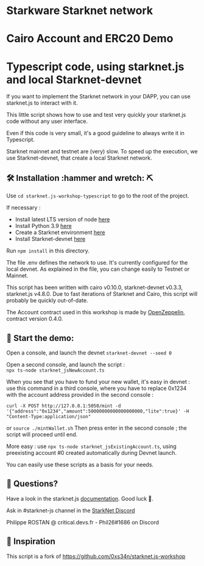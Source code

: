 # Starkware Starknet network
# Cairo Account and ERC20 Demo 
# Typescript code, using starknet.js and local Starknet-devnet 


If you want to implement the Starknet network in your DAPP, you can use starknet.js to interact with it.
 
This little script shows how to use and test very quickly your starknet.js code without any user interface.

Even if this code is very small, it's a good guideline to always write it in Typescript.

Starknet mainnet and testnet are (very) slow. To speed up the execution, we use Starknet-devnet, that create a local Starknet network.

## 🛠️ Installation :hammer and wretch:  :pick:

Use `cd starknet.js-workshop-typescript` to go to the root of the project.

If necessary :

- Install latest LTS version of node [here](https://kinsta.com/blog/how-to-install-node-js/#how-to-install-nodejs-on-linux)
- Install Python 3.9  [here](https://linuxize.com/post/how-to-install-python-3-9-on-ubuntu-20-04/)
- Create a Starknet environment [here](https://starknet.io/docs/quickstart.html)
- Install Starknet-devnet  [here](https://shard-labs.github.io/starknet-devnet/docs/intro)
  
Run `npm install` in this directory.

The file .env defines the network to use. It's currently configured for the local devnet. As explained in the file, you can change easily to Testnet or Mainnet.

This script has been written with cairo v0.10.0, starknet-devnet v0.3.3, starknet.js v4.8.0. Due to fast iterations of Starknet and Cairo, this script will probably be quickly out-of-date.



The Account contract used in this workshop is made by [OpenZeppelin](https://github.com/OpenZeppelin/cairo-contracts), contract version 0.4.0.

##  🚀 Start the demo: 

Open a console, and launch the devnet `starknet-devnet --seed 0`

Open a second console, and launch the script :  
`npx ts-node starknet_jsNewAccount.ts`  

When you see that you have to fund your new wallet, it's easy in devnet : use this command in a third console, where you have to replace 0x1234 with the account address provided in the second console :  
```
curl -X POST http://127.0.0.1:5050/mint -d '{"address":"0x1234","amount":50000000000000000000,"lite":true}' -H "Content-Type:application/json"
```
or `source ./mintWallet.sh`
Then press enter in the second console ; the script will proceed until end.


More easy : use `npx ts-node starknet_jsExistingAccount.ts`, using preexisting account #0 created automatically during Devnet launch.

You can easily use these scripts as a basis for your needs.

## 🤔 Questions?

Have a look in the starknet.js [documentation](https://www.starknetjs.com/docs/API/). Good luck 🤕.

Ask in #starknet-js channel in the [StarkNet Discord](https://discord.gg/C2JsG2j7Fs)

Philippe ROSTAN @ critical.devs.fr - Phil26#1686 on Discord

## 🙏 Inspiration
This script is a fork of https://github.com/0xs34n/starknet.js-workshop